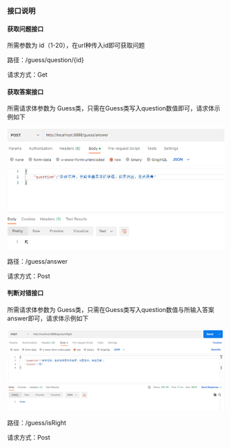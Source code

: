 ### 接口说明



#### 获取问题接口

所需参数为 id（1-20），在url种传入id即可获取问题

路径：/guess/question/{id}

请求方式：Get



#### 获取答案接口

所需请求体参数为  Guess类，只需在Guess类写入question数值即可，请求体示例如下

![](imgs/a1.png)

路径：/guess/answer

请求方式：Post



#### 判断对错接口

所需请求体参数为  Guess类，只需在Guess类写入question数值与所输入答案answer即可，请求体示例如下

![](imgs/a2.png)

路径：/guess/isRight

请求方式：Post